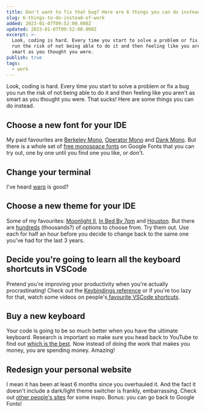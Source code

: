 ```yaml
---
title: Don't want to fix that bug? Here are 6 things you can do instead
slug: 6-things-to-do-instead-of-work
added: 2023-01-07T09:52:00.000Z
updated: 2023-01-07T09:52:00.000Z
excerpt: >-
  Look, coding is hard. Every time you start to solve a problem or fix a bug you
  run the risk of not being able to do it and then feeling like you aren't as
  smart as you thought you were.
publish: true
tags:
  - work
---
```


Look, coding is hard. Every time you start to solve a problem or fix a bug you run the risk of not being able to do it and then feeling like you aren't as smart as you thought you were. That sucks! Here are some things you can do instead.

## Choose a new font for your IDE
My paid favourites are [Berkeley Mono](https://berkeleygraphics.com/typefaces/berkeley-mono/), [Operator Mono](https://www.typography.com/fonts/operator/styles) and [Dank Mono](https://philpl.gumroad.com/l/dank-mono). But there is a whole set of [free monospace fonts](https://fonts.google.com/?category=Monospace) on Google Fonts that you can try out, one by one until you find one you like, or don't.

## Change your terminal
I've heard [warp](https://www.warp.dev/) is good?

## Choose a new theme for your IDE
Some of my favourites: [Moonlight II](https://marketplace.visualstudio.com/items?itemName=atomiks.moonlight), [In Bed By 7pm](https://marketplace.visualstudio.com/items?itemName=sdras.inbedby7pm) and [Houston](https://marketplace.visualstudio.com/items?itemName=astro-build.houston). But there are [hundreds](https://vscodethemes.com/) (thousands?) of options to choose from. Try them out. Use each for half an hour before you decide to change back to the same one you've had for the last 3 years.

## Decide you're going to learn all the keyboard shortcuts in VSCode
Pretend you're improving your productivity when you're actually procrastinating! Check out the [Keybindings reference](https://code.visualstudio.com/docs/getstarted/keybindings) or if you're too lazy for that, watch some videos on people's[ favourite VSCode shortcuts](https://www.youtube.com/watch?v=4xA5JePvCJc).

## Buy a new keyboard
Your code is going to be so much better when you have the ultimate keyboard. Research is important so make sure you head back to YouTube to find out [which is the best](https://www.youtube.com/watch?v=wmQt-QM0mbQ&t=1s). Now instead of doing the work that makes you money, you are spending money. Amazing!

## Redesign your personal website
I mean it has been at least 6 months since you overhauled it. And the fact it doesn't include a dark/light theme switcher is frankly, embarrassing. Check out [other people's sites](https://personalsit.es/) for some inspo. Bonus: you can go back to Google Fonts!
